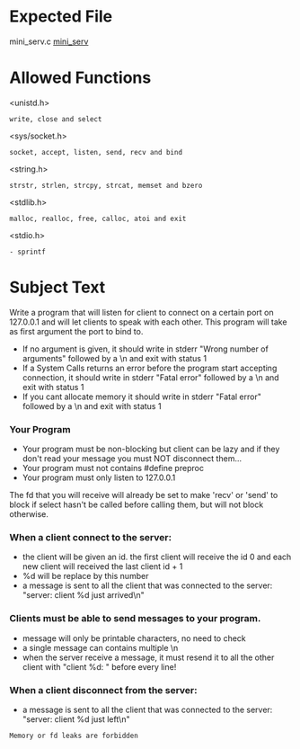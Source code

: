 # Expected File

mini_serv.c  [mini_serv](https://github.com/myagjz/42-Exam_Rank_06/blob/main/mini_serv/mini_serv.c)

# Allowed Functions

<unistd.h>
```
write, close and select
```

<sys/socket.h>
```
socket, accept, listen, send, recv and bind
```

<string.h>
```
strstr, strlen, strcpy, strcat, memset and bzero
```

<stdlib.h>
```
malloc, realloc, free, calloc, atoi and exit
```

<stdio.h>
```
- sprintf
```


# Subject Text

Write a program that will listen for client to connect on a certain port on 127.0.0.1 and will let clients to speak with each other. This program will take as first argument the port to bind to.

  - If no argument is given, it should write in stderr "Wrong number of arguments" followed by a \n and exit with status 1
  - If a System Calls returns an error before the program start accepting connection, it should write in stderr "Fatal error" followed by a \n and exit with status 1
  - If you cant allocate memory it should write in stderr "Fatal error" followed by a \n and exit with status 1

### Your Program

- Your program must be non-blocking but client can be lazy and if they don't read your message you must NOT disconnect them...
- Your program must not contains #define preproc
- Your program must only listen to 127.0.0.1

The fd that you will receive will already be set to make 'recv' or 'send' to block if select hasn't be called before calling them, but will not block otherwise. 

### When a client connect to the server:

- the client will be given an id. the first client will receive the id 0 and each new client will received the last client id + 1
- %d will be replace by this number
- a message is sent to all the client that was connected to the server: "server: client %d just arrived\n"

### Clients must be able to send messages to your program.

- message will only be printable characters, no need to check
- a single message can contains multiple \n
- when the server receive a message, it must resend it to all the other client with "client %d: " before every line!

### When a client disconnect from the server:

- a message is sent to all the client that was connected to the server: "server: client %d just left\n"

```
Memory or fd leaks are forbidden
```
